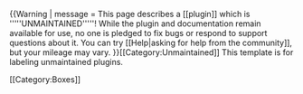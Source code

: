 <includeonly>{{Warning
| message = This page describes a [[plugin]] which is '''''UNMAINTAINED'''''! While the plugin and documentation remain available for use, no one is pledged to fix bugs or respond to support questions about it. You can try [[Help|asking for help from the community]], but your mileage may vary.
}}[[Category:Unmaintained]]</includeonly>
<noinclude>This template is for labeling unmaintained plugins.

[[Category:Boxes]]
</noinclude>
